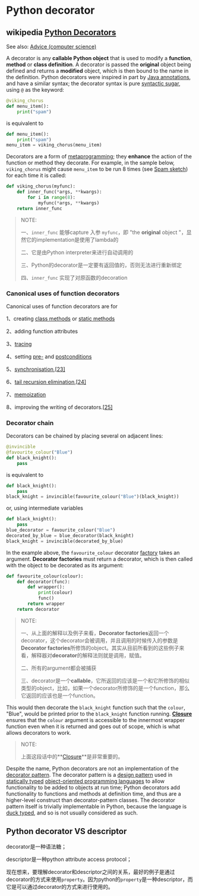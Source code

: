# Python decorator 

## wikipedia [Python Decorators](https://en.wikipedia.org/wiki/Python_syntax_and_semantics#Decorators)

See also: [Advice (computer science)](https://en.wikipedia.org/wiki/Advice_(computer_science))

A decorator is any **callable Python object** that is used to modify a **function**, **method** or **class definition**. A decorator is passed the **original** object being defined and returns a **modified** object, which is then bound to the name in the definition. Python decorators were inspired in part by [Java annotations](https://en.wikipedia.org/wiki/Java_annotation), and have a similar syntax; the decorator syntax is pure [syntactic sugar](https://en.wikipedia.org/wiki/Syntactic_sugar), using `@` as the keyword:

```Python
@viking_chorus
def menu_item():
    print("spam")
```

is equivalent to

```Python
def menu_item():
    print("spam")
menu_item = viking_chorus(menu_item)
```

Decorators are a form of [metaprogramming](https://en.wikipedia.org/wiki/Metaprogramming); they **enhance** the action of the function or method they decorate. For example, in the sample below, `viking_chorus` might cause `menu_item` to be run 8 times (see [Spam sketch](https://en.wikipedia.org/wiki/Spam_(Monty_Python))) for each time it is called:

```Python
def viking_chorus(myfunc):
    def inner_func(*args, **kwargs):
        for i in range(8):
            myfunc(*args, **kwargs)
    return inner_func
```

> NOTE: 
>
> 一、`inner_func` 能够capture 入参 `myfunc`，即 "the **original** object "，显然它的implementation是使用了lambda的
>
> 二、它是由Python interpreter来进行自动调用的
>
> 三、Python的decorator是一定要有返回值的，否则无法进行重新绑定
>
> 四、`inner_func` 实现了对原函数的decoration

### Canonical uses of function decorators 

Canonical uses of function decorators are for

1、creating [class methods](https://en.wikipedia.org/wiki/Class_method) or [static methods](https://en.wikipedia.org/wiki/Static_method)

2、adding function attributes

3、[tracing](https://en.wikipedia.org/wiki/Tracing_(software))

4、setting [pre-](https://en.wikipedia.org/wiki/Precondition) and [postconditions](https://en.wikipedia.org/wiki/Postcondition)

5、[synchronisation](https://en.wikipedia.org/wiki/Synchronisation),[[23\]](https://en.wikipedia.org/wiki/Python_syntax_and_semantics#cite_note-26)

6、[tail recursion elimination](https://en.wikipedia.org/wiki/Tail_recursion_elimination),[[24\]](https://en.wikipedia.org/wiki/Python_syntax_and_semantics#cite_note-27)

7、[memoization](https://en.wikipedia.org/wiki/Memoization)

8、improving the writing of decorators.[[25\]](https://en.wikipedia.org/wiki/Python_syntax_and_semantics#cite_note-28)

### Decorator chain 

Decorators can be chained by placing several on adjacent lines:

```python
@invincible
@favourite_colour("Blue")
def black_knight():
    pass
```

is equivalent to

```Python
def black_knight():
    pass
black_knight = invincible(favourite_colour("Blue")(black_knight))
```

or, using intermediate variables

```Python
def black_knight():
    pass
blue_decorator = favourite_colour("Blue")
decorated_by_blue = blue_decorator(black_knight)
black_knight = invincible(decorated_by_blue)
```

In the example above, the `favourite_colour` decorator [factory](https://en.wikipedia.org/wiki/Factory_(software_concept)) takes an argument. **Decorator factories** must return a decorator, which is then called with the object to be decorated as its argument:

```Python
def favourite_colour(colour):
    def decorator(func):
        def wrapper():
            print(colour)
            func()
        return wrapper
    return decorator
```

> NOTE: 
>
> 一、从上面的解释以及例子来看，**Decorator factories**返回一个decorator，这个decorator会被调用，并且调用的时候传入的参数是**Decorator factories**所修饰的object。其实从目前所看到的这些例子来看，解释器对**decorator**的解释法则就是调用，赋值。
>
> 二、所有的argument都会被捕获
>
> 三、decorator是一个**callable**，它所返回的应该是一个和它所修饰的相似类型的object，比如，如果一个decorator所修饰的是一个function，那么它返回的应该也是一个function。



This would then decorate the `black_knight` function such that the `colour`, "Blue", would be printed prior to the `black_knight` function running. **[Closure](https://en.wikipedia.org/wiki/Closure_(computer_programming))** ensures that the `colour` argument is accessible to the innermost wrapper function even when it is returned and goes out of scope, which is what allows decorators to work.

> NOTE: 
>
> 上面这段话中的**[Closure](https://en.wikipedia.org/wiki/Closure_(computer_programming))**是非常重要的。

Despite the name, Python decorators are not an implementation of the [decorator pattern](https://en.wikipedia.org/wiki/Decorator_pattern). The decorator pattern is a [design pattern](https://en.wikipedia.org/wiki/Design_pattern) used in [statically typed](https://en.wikipedia.org/wiki/Statically_typed) [object-oriented programming languages](https://en.wikipedia.org/wiki/Object-oriented_programming_language) to allow functionality to be added to objects at run time; Python decorators add functionality to functions and methods at definition time, and thus are a higher-level construct than decorator-pattern classes. The decorator pattern itself is trivially implementable in Python, because the language is [duck typed](https://en.wikipedia.org/wiki/Duck_typed), and so is not usually considered as such.



## Python decorator VS descriptor

decorator是一种语法糖；

descriptor是一种python attribute access  protocol；

现在想来，要理解decorator和descriptor之间的关系，最好的例子是通过decorator的方式来使用`property`。因为python的`property`是一种descriptor，而它是可以通过decorator的方式来进行使用的。